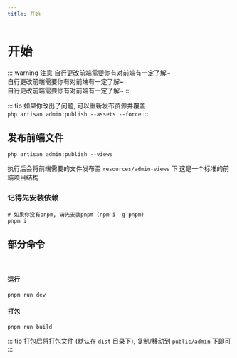 ```yaml
---
title: 开始
---
```


# 开始

::: warning 注意
自行更改前端需要你有对前端有一定了解~ <br>
自行更改前端需要你有对前端有一定了解~ <br>
自行更改前端需要你有对前端有一定了解~
:::


::: tip
如果你改出了问题, 可以重新发布资源并覆盖 <br>
`php artisan admin:publish --assets --force`
:::

## 发布前端文件

```shell
php artisan admin:publish --views
```

执行后会将前端需要的文件发布至 `resources/admin-views` 下
这是一个标准的前端项目结构

### 记得先安装依赖

```shell
# 如果你没有pnpm, 请先安装pnpm (npm i -g pnpm)
pnpm i
```

## 部分命令

<br>

#### 运行

```shell
pnpm run dev
```

#### 打包

```shell
pnpm run build
```

::: tip
打包后将打包文件 (默认在 `dist` 目录下), 复制/移动到 `public/admin` 下即可
:::